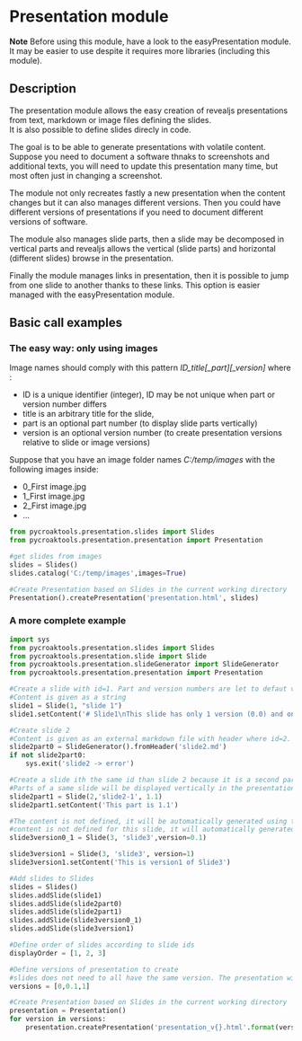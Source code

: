 # Presentation module

**Note** Before using this module, have a look to the easyPresentation module. It may be easier to use despite it requires more libraries (including this module).

## Description

The presentation module allows the easy creation of revealjs presentations from text, markdown or image files defining the slides.  
It is also possible to define slides direcly in code.

The goal is to be able to generate presentations with volatile content. 
Suppose you need to document a software thnaks to screenshots and additional texts, you will need to update this presentation many time, but most often just in changing a screenshot.

The module not only recreates fastly a new presentation when the content changes but it can also manages different versions. 
Then you could have different versions of presentations if you need to document different versions of software.

The module also manages slide parts, then a slide may be decomposed in vertical parts and revealjs allows the vertical (slide parts) and horizontal (different slides) browse in the presentation.

Finally the module manages links in presentation, then it is possible to jump from one slide to another thanks to these links. This option is easier managed with the easyPresentation module.

## Basic call examples

### The easy way: only using images
Image names should comply with this pattern *ID_title[_part][_version]* where :
- ID is a unique identifier (integer), ID may be not unique when part or version number differs
- title is an arbitrary title for the slide,
- part is an optional part number (to display slide parts vertically)
- version is an optional version number (to create presentation versions relative to slide or image versions)

Suppose that you have an image folder names *C:/temp/images* with the following images inside:
- 0_First image.jpg
- 1_First image.jpg
- 2_First image.jpg
- ...

```python
from pycroaktools.presentation.slides import Slides
from pycroaktools.presentation.presentation import Presentation

#get slides from images
slides = Slides()
slides.catalog('C:/temp/images',images=True)

#Create Presentation based on Slides in the current working directory
Presentation().createPresentation('presentation.html', slides)
```

### A more complete example
```python
import sys
from pycroaktools.presentation.slides import Slides
from pycroaktools.presentation.slide import Slide
from pycroaktools.presentation.slideGenerator import SlideGenerator
from pycroaktools.presentation.presentation import Presentation

#Create a slide with id=1. Part and version numbers are let to defaut values (0.0)
#Content is given as a string
slide1 = Slide(1, "slide 1")
slide1.setContent('# Slide1\nThis slide has only 1 version (0.0) and one part (0.0)')

#Create slide 2
#Content is given as an external markdown file with header where id=2. Part and version numbers are let to defaut values (0.0)
slide2part0 = SlideGenerator().fromHeader('slide2.md')
if not slide2part0:
    sys.exit('slide2 -> error')

#Create a slide ith the same id than slide 2 because it is a second part (part number 1.1) of the same slide
#Parts of a same slide will be displayed vertically in the presentation while different ids are displayed horizontally
slide2part1 = Slide(2,'slide2-1', 1.1)
slide2part1.setContent('This part is 1.1')

#The content is not defined, it will be automatically generated using the title of the slide
#content is not defined for this slide, it will automatically generated based on its title
slide3version0_1 = Slide(3, 'slide3',version=0.1)

slide3version1 = Slide(3, 'slide3', version=1)
slide3version1.setContent('This is version1 of Slide3')

#Add slides to Slides
slides = Slides()
slides.addSlide(slide1)
slides.addSlide(slide2part0)
slides.addSlide(slide2part1)
slides.addSlide(slide3version0_1)
slides.addSlide(slide3version1)

#Define order of slides according to slide ids
displayOrder = [1, 2, 3]

#Define versions of presentation to create
#slides does not need to all have the same version. The presentation will find the closest version of slide less than the requested version if not found
versions = [0,0.1,1]

#Create Presentation based on Slides in the current working directory
presentation = Presentation()
for version in versions:
    presentation.createPresentation('presentation_v{}.html'.format(version), displayOrder, slides, version=version)

```